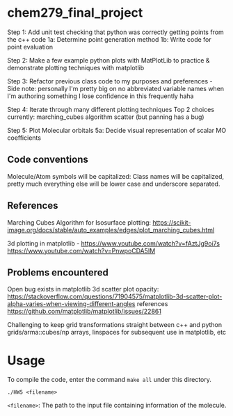 # chem279_final_project

Step 1:
Add unit test checking that python was correctly getting points from the c++ code
    1a: Determine point generation method
    1b: Write code for point evaluation

Step 2: 
Make a few example python plots with MatPlotLib to practice & demonstrate plotting techniques with matplotlib

Step 3:
Refactor previous class code to my purposes and preferences
    - Side note: personally I'm pretty big on no abbreviated variable names when I'm authoring something I lose confidence in this frequently haha

Step 4: 
Iterate through many different plotting techniques 
Top 2 choices currently: 
    marching_cubes algorithm
    scatter (but panning has a bug)

Step 5: 
Plot Molecular orbitals
    5a: Decide visual representation of scalar MO coefficients

## Code conventions
Molecule/Atom symbols will be capitalized: Class names will be capitalized, pretty much everything else will be lower case and underscore separated.

## References

Marching Cubes Algorithm for Isosurface plotting:
https://scikit-image.org/docs/stable/auto_examples/edges/plot_marching_cubes.html

3d plotting in matplotlib -
https://www.youtube.com/watch?v=fAztJg9oi7s
https://www.youtube.com/watch?v=PnwpoCDA5IM

## Problems encountered

Open bug exists in matplotlib 3d scatter plot opacity:
https://stackoverflow.com/questions/71904575/matplotlib-3d-scatter-plot-alpha-varies-when-viewing-different-angles
references https://github.com/matplotlib/matplotlib/issues/22861

Challenging to keep grid transformations straight between c++ and python grids/arma::cubes/np arrays, linspaces for subsequent use in matplotlib, etc

# Usage
To compile the code, enter the command `make all` under this directory.

```
./HW5 <filename>
```
`<filename>`: The path to the input file containing information of the molecule.


